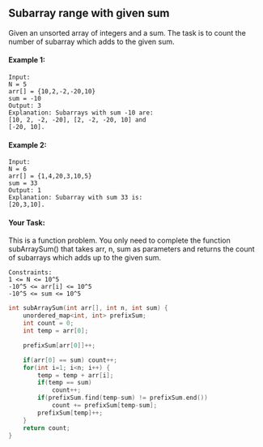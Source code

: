 ## Subarray range with given sum

Given an unsorted array of integers and a sum. The task is to count the number of subarray which adds to the given sum.

#### Example 1:

```
Input:
N = 5
arr[] = {10,2,-2,-20,10}
sum = -10
Output: 3
Explanation: Subarrays with sum -10 are:
[10, 2, -2, -20], [2, -2, -20, 10] and
[-20, 10].
```

#### Example 2:

```
Input:
N = 6
arr[] = {1,4,20,3,10,5}
sum = 33
Output: 1
Explanation: Subarray with sum 33 is:
[20,3,10].
```

#### Your Task:

This is a function problem. You only need to complete the function subArraySum() that takes arr, n, sum as parameters and returns the count of subarrays which adds up to the given sum.

```
Constraints:
1 <= N <= 10^5
-10^5 <= arr[i] <= 10^5
-10^5 <= sum <= 10^5
```

```c++
int subArraySum(int arr[], int n, int sum) {
    unordered_map<int, int> prefixSum;
    int count = 0;
    int temp = arr[0];

    prefixSum[arr[0]]++;

    if(arr[0] == sum) count++;
    for(int i=1; i<n; i++) {
        temp = temp + arr[i];
        if(temp == sum)
            count++;
        if(prefixSum.find(temp-sum) != prefixSum.end())
            count += prefixSum[temp-sum];
        prefixSum[temp]++;
    }
    return count;
}
```
